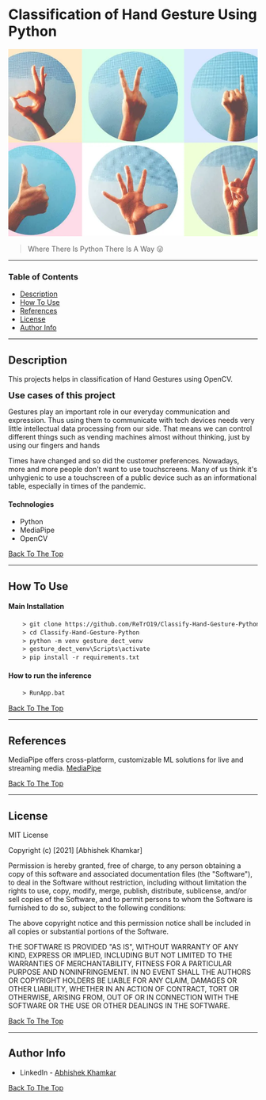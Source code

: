 # Classification of Hand Gesture Using Python

![Project Image](img/Hand_gestures.jpg)

> Where There Is Python There Is A Way 😜

---

### Table of Contents
<!-- You're sections headers will be used to reference location of destination. -->

- [Description](#description)
- [How To Use](#how-to-use)
- [References](#references)
- [License](#license)
- [Author Info](#author-info)

---

## **Description**

This projects helps in classification of Hand Gestures using OpenCV.

<font size="4"> **Use cases of this project**</font>

Gestures play an important role in our everyday communication and expression. Thus using them to communicate with tech devices needs very little intellectual data processing from our side. That means we can control different things such as vending machines almost without thinking, just by using our fingers and hands

Times have changed and so did the customer preferences. Nowadays, more and more people don't want to use touchscreens. Many of us think it's unhygienic to use a touchscreen of a public device such as an informational table, especially in times of the pandemic.


#### **Technologies**

- Python
- MediaPipe
- OpenCV


[Back To The Top](#read-me-template)

---

## How To Use

#### **Main Installation**

```html
    > git clone https://github.com/ReTrO19/Classify-Hand-Gesture-Python.git
    > cd Classify-Hand-Gesture-Python
    > python -m venv gesture_dect_venv
    > gesture_dect_venv\Scripts\activate
    > pip install -r requirements.txt
```

#### **How to run the inference**
```html
    > RunApp.bat
```
[Back To The Top](#read-me-template)

---

## References

MediaPipe offers cross-platform, customizable ML solutions for live and streaming media.
[MediaPipe](https://google.github.io/mediapipe/solutions/hands.html)

[Back To The Top](#read-me-template)

---

## License

MIT License

Copyright (c) [2021] [Abhishek Khamkar]

Permission is hereby granted, free of charge, to any person obtaining a copy
of this software and associated documentation files (the "Software"), to deal
in the Software without restriction, including without limitation the rights
to use, copy, modify, merge, publish, distribute, sublicense, and/or sell
copies of the Software, and to permit persons to whom the Software is
furnished to do so, subject to the following conditions:

The above copyright notice and this permission notice shall be included in all
copies or substantial portions of the Software.

THE SOFTWARE IS PROVIDED "AS IS", WITHOUT WARRANTY OF ANY KIND, EXPRESS OR
IMPLIED, INCLUDING BUT NOT LIMITED TO THE WARRANTIES OF MERCHANTABILITY,
FITNESS FOR A PARTICULAR PURPOSE AND NONINFRINGEMENT. IN NO EVENT SHALL THE
AUTHORS OR COPYRIGHT HOLDERS BE LIABLE FOR ANY CLAIM, DAMAGES OR OTHER
LIABILITY, WHETHER IN AN ACTION OF CONTRACT, TORT OR OTHERWISE, ARISING FROM,
OUT OF OR IN CONNECTION WITH THE SOFTWARE OR THE USE OR OTHER DEALINGS IN THE
SOFTWARE.

[Back To The Top](#read-me-template)

---

## Author Info

- LinkedIn - [Abhishek Khamkar](https://www.linkedin.com/in/abhishek-khamkar-b30756185)


[Back To The Top](#read-me-template)
